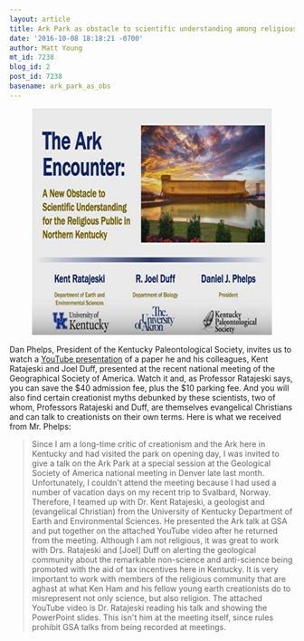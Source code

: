 ```yaml
---
layout: article
title: Ark Park as obstacle to scientific understanding among religious public
date: '2016-10-08 18:18:21 -0700'
author: Matt Young
mt_id: 7238
blog_id: 2
post_id: 7238
basename: ark_park_as_obs
---
```

<figure>
<img src="/uploads/2016/Phelps_Talk.jpg" alt="Phelps_Talk.jpg" width="600" height="400" />
<figcaption markdown="span"> 
</figcaption>
</figure>


Dan Phelps, President of the Kentucky Paleontological Society, invites us to watch a [YouTube presentation](https://m.youtube.com/watch?v=geRFKxUDdlo&amp;feature=youtu.be) of a paper he and his colleagues, Kent Ratajeski and Joel Duff, presented at the recent national meeting of the Geographical Society of America. Watch it and, as Professor Ratajeski says, you can save the $40 admission fee, plus the $10 parking fee. And you will also find certain creationist myths debunked by these scientists, two of whom, Professors Ratajeski and Duff, are themselves evangelical Christians and can talk to creationists on their own terms. Here is what we received from Mr. Phelps:

> Since I am a long-time critic of creationism and the Ark here in Kentucky and had visited the park on opening day, I was invited to give a talk on the Ark Park at a special session at the Geological Society of America national meeting in Denver late last month.   Unfortunately, I couldn't attend the meeting because I had used a number of vacation days on my recent trip to Svalbard, Norway.   Therefore, I teamed up with Dr. Kent Ratajeski, a geologist and (evangelical Christian) from the University of Kentucky Department of Earth and Environmental Sciences. He presented the Ark talk at GSA and put together on the attached YouTube video after he returned from the meeting. Although I am not religious, it was great to work with Drs. Ratajeski and \[Joel\] Duff on alerting the geological community about the remarkable non-science and anti-science being promoted with the aid of tax incentives here in Kentucky. It is very important to work with members of the religious community that are aghast at what Ken Ham and his fellow young earth creationists do to misrepresent not only science, but also religion.  The attached YouTube video is Dr. Ratajeski reading his talk and showing the PowerPoint slides.  This isn't him at the meeting itself, since rules prohibit GSA talks from being recorded at meetings.
